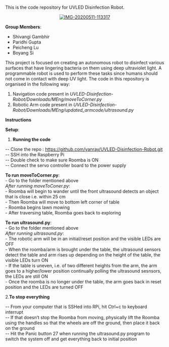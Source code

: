 This is the code repository for UVLED Disinfection Robot. 

<p align="center">
<a href="https://ibb.co/D4XNSm0"><img src="https://i.ibb.co/rkPg1qD/IMG-20200511-113317.jpg" alt="IMG-20200511-113317" border="0" /></a>
</p>

**Group Members**: 

- Shivangi Gambhir 
- Paridhi Gupta 
- Peicheng Lu
- Boyang Si

This project is focused on creating an autonomous robot to disinfect various surfaces that have lingering bacteria on them using deep ultraviolet light. A programmable robot is used to perform these tasks since humans should not come in contact with deep UV light. The code in this repository is organised in the following way:

1. Navigation code present in _UVLED-Disinfection-Robot/Downloads/MEng/moveToCorner.py_
2. Robotic Arm code present in _UVLED-Disinfection-Robot/Downloads/MEng/updated_armcode/ultrasound.py_

**Instructions**  

**Setup**: 

1. **Running the code**
  
-- Clone the repo : https://github.com/yanray/UVLED-Disinfection-Robot.git  
-- SSH into the Raspberry Pi       
-- Double check to make sure Roomba is ON      
-- Connect the servo controller board to the power supply  
     
   **To run moveToCorner.py**:   
      - Go to the folder mentioned above    
   _After running moveToConer.py_:   
      - Roomba will begin to wander until the front ultrasound detects an object that is close i.e. within 25 cm   
      - Then Roomba will move to bottom left corner of table   
      - Roomba begins lawn mowing  
      - After traversing table, Roomba goes back to exploring
                 
  **To run ultrasound.py**:  
      - Go to the folder mentioned above   
   _After running ultrasound.py_:   
      - The robotic arm will be in an initial/reset position and the visible LEDs are OFF  
      - When the roomba/arm is brought under the table, the ultrasound sensors detect the table and arm rises up depending on the height         of the table, the visible LEDs turn ON   
      - If the table is uneven, i.e. of two different heights from the arm, the arm goes to a higher/lower position continually polling         the ultrasound sesnsors, the LEDs are still ON  
      - Once the roomba is no longer under the table, the arm goes back in reset position and the LEDs are turned OFF   
        
2.**To stop everything**  
    
-- From your computer that is SSHed into RPi, hit Ctrl+c to keyboard interrupt  
-- If that doesn’t stop the Roomba from moving, physically lift the Roomba using the handles so that the wheels are off the ground, then    place it back on the ground   
-- Hit the Panic button 27 when running the ultrasound.py program to switch the system off and get everything back to initial position   
